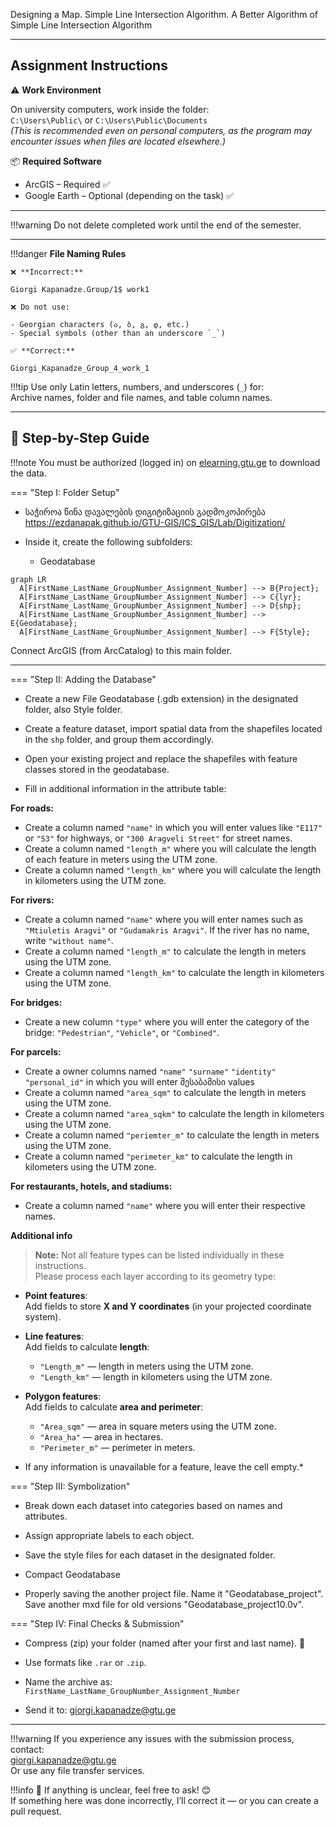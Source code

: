 Designing a Map. Simple Line Intersection Algorithm. A Better Algorithm of Simple Line Intersection Algorithm


---
## Assignment Instructions

⚠️ **Work Environment**

On university computers, work inside the folder:  
`C:\Users\Public\` or `C:\Users\Public\Documents`  
*(This is recommended even on personal computers, as the program may encounter issues when files are located elsewhere.)*

📦 **Required Software**

* ArcGIS – Required ✅  
* Google Earth – Optional (depending on the task) ✅  

---

!!!warning
    Do not delete completed work until the end of the semester.
    
---

!!!danger 
    **File Naming Rules**

    ❌ **Incorrect:**  

    Giorgi Kapanadze.Group/1$ work1  

    ❌ Do not use:

    - Georgian characters (ა, ბ, გ, დ, etc.)  
    - Special symbols (other than an underscore `_`)

    ✅ **Correct:**

    Giorgi_Kapanadze_Group_4_work_1  

!!!tip
    Use only Latin letters, numbers, and underscores (`_`) for:  
    Archive names, folder and file names, and table column names.

---

## 📘 Step-by-Step Guide

!!!note
    You must be authorized (logged in) on [elearning.gtu.ge](https://elearning.gtu.ge) to download the data.

=== "Step I: Folder Setup"
* საჭიროა წინა დავალების დიგიტიზაციის გადმოკოპირება
https://ezdanapak.github.io/GTU-GIS/ICS_GIS/Lab/Digitization/

* Inside it, create the following subfolders:  
  - Geodatabase  

``` mermaid
graph LR
  A[FirstName_LastName_GroupNumber_Assignment_Number] --> B{Project};
  A[FirstName_LastName_GroupNumber_Assignment_Number] --> C{lyr};
  A[FirstName_LastName_GroupNumber_Assignment_Number] --> D{shp};
  A[FirstName_LastName_GroupNumber_Assignment_Number] --> E{Geodatabase};
  A[FirstName_LastName_GroupNumber_Assignment_Number] --> F{Style};
```

Connect ArcGIS (from ArcCatalog) to this main folder.

---

=== "Step II: Adding the Database"



* Create a new File Geodatabase (.gdb extension) in the designated folder, also Style folder.

* Create a feature dataset, import spatial data from the shapefiles located in the `shp` folder, and group them accordingly.

* Open your existing project and replace the shapefiles with feature classes stored in the geodatabase.

* Fill in additional information in the attribute table:

**For roads:**
- Create a column named `"name"` in which you will enter values like `"E117"` or `"S3"` for highways, or `"300 Aragveli Street"` for street names.
- Create a column named `"length_m"` where you will calculate the length of each feature in meters using the UTM zone.
- Create a column named `"length_km"` where you will calculate the length in kilometers using the UTM zone.

**For rivers:**
- Create a column named `"name"` where you will enter names such as `"Mtiuletis Aragvi"` or `"Gudamakris Aragvi"`. If the river has no name, write `"without name"`.
- Create a column named `"length_m"` to calculate the length in meters using the UTM zone.
- Create a column named `"length_km"` to calculate the length in kilometers using the UTM zone.

**For bridges:**
- Create a new column `"type"` where you will enter the category of the bridge: `"Pedestrian"`, `"Vehicle"`, or `"Combined"`.

**For parcels:**
- Create a owner columns named `"name"` `"surname"` `"identity"` `"personal_id"`  in which you will enter შესაბამისი values
- Create a column named `"area_sqm"` to calculate the length in meters using the UTM zone.
- Create a column named `"area_sqkm"` to calculate the length in kilometers using the UTM zone.
- Create a column named `"periemter_m"` to calculate the length in meters using the UTM zone.
- Create a column named `"perimeter_km"` to calculate the length in kilometers using the UTM zone.

**For restaurants, hotels, and stadiums:**
- Create a column named `"name"` where you will enter their respective names.

**Additional info**

> **Note:** Not all feature types can be listed individually in these instructions.  
> Please process each layer according to its geometry type:

- **Point features**:  
  Add fields to store **X and Y coordinates** (in your projected coordinate system).

- **Line features**:  
  Add fields to calculate **length**:
  - `"Length_m"` — length in meters using the UTM zone.
  - `"Length_km"` — length in kilometers using the UTM zone.

- **Polygon features**:  
  Add fields to calculate **area and perimeter**:
  - `"Area_sqm"` — area in square meters using the UTM zone.
  - `"Area_ha"` — area in hectares.
  - `"Perimeter_m"` — perimeter in meters.

* If any information is unavailable for a feature, leave the cell empty.*



=== "Step III: Symbolization"

* Break down each dataset into categories based on names and attributes.

* Assign appropriate labels to each object.

* Save the style files for each dataset in the designated folder.

* Compact Geodatabase 

* Properly saving the another project file. Name it "Geodatabase_project". Save another mxd file for old versions "Geodatabase_project10.0v".


=== "Step IV: Final Checks & Submission"

* Compress (zip) your folder (named after your first and last name). 💾
* Use formats like `.rar` or `.zip`.
* Name the archive as:  
  `FirstName_LastName_GroupNumber_Assignment_Number`

* Send it to: giorgi.kapanadze@gtu.ge

---

!!!warning
    If you experience any issues with the submission process, contact:  
    giorgi.kapanadze@gtu.ge  
    Or use any file transfer services.

!!!info
    📌 If anything is unclear, feel free to ask! 😊  
    If something here was done incorrectly, I’ll correct it — or you can create a pull request. 